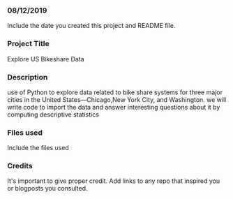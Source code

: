 ### 08/12/2019
Include the date you created this project and README file.

### Project Title
Explore US Bikeshare Data

### Description
use of Python to explore data related to bike share systems for three major cities in the United States—Chicago,New York City, and Washington. we will  write code to import the data and answer interesting questions about it by computing descriptive statistics

### Files used
Include the files used

### Credits
It's important to give proper credit. Add links to any repo that inspired you or blogposts you consulted.

